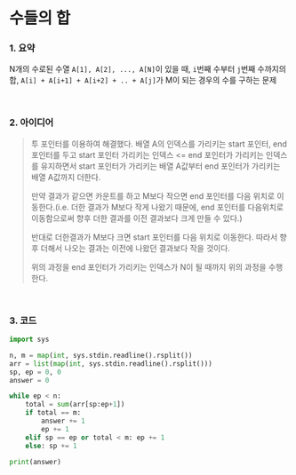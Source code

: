 # 수들의 합

### 1. 요약

N개의 수로된 수열 `A[1], A[2], ..., A[N]`이 있을 때, `i`번째 수부터 `j`번째 수까지의 합, `A[i] + A[i+1] + A[i+2] + .. + A[j]`가 M이 되는 경우의 수를 구하는 문제

<br/>

### 2. 아이디어

> 투 포인터를 이용하여 해결했다.
> 배열 A의 인덱스를 가리키는 start 포인터, end 포인터를 두고 start 포인터 가리키는 인덱스 <= end 포인터가 가리키는 인덱스를 유지하면서 start 포인터가 가리키는 배열 A값부터 end 포인터가 가리키는 배열 A값까지 더한다.
>
> 만약 결과가 같으면 카운트를 하고 M보다 작으면 end 포인터를 다음 위치로 이동한다.(i.e. 더한 결과가 M보다 작게 나왔기 때문에, end 포인터를 다음위치로 이동함으로써 향후 더한 결과를 이전 결과보다 크게 만들 수 있다.)
>
> 반대로 더한결과가 M보다 크면 start 포인터를 다음 위치로 이동한다. 따라서 향후 더해서 나오는 결과는 이전에 나왔던 결과보다 작을 것이다.
>
> 위의 과정을 end 포인터가 가리키는 인덱스가 N이 될 때까지 위의 과정을 수행한다.

<br/>

### 3. 코드

```python
import sys

n, m = map(int, sys.stdin.readline().rsplit())
arr = list(map(int, sys.stdin.readline().rsplit()))
sp, ep = 0, 0
answer = 0

while ep < n:
    total = sum(arr[sp:ep+1])
    if total == m:
        answer += 1
        ep += 1
    elif sp == ep or total < m: ep += 1
    else: sp += 1

print(answer)
```

